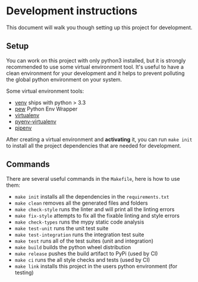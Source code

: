 # Development instructions

This document will walk you though setting up this project for development.

## Setup

You can work on this project with only python3 installed, but it is strongly recommended to use some virtual environment tool. It's useful to have a clean environment for your development and it helps to prevent polluting the global python environment on your system.

Some virtual environment tools:

-   [venv] ships with python > 3.3
-   [pew] Python Env Wrapper
-   [virtualenv]
-   [pyenv-virtualenv]
-   [pipenv]

After creating a virtual environment and **activating** it, you can run `make init` to install all the project dependencies that are needed for development.

## Commands

There are several useful commands in the `Makefile`, here is how to use them:

-   `make init` installs all the dependencies in the `requirements.txt`
-   `make clean` removes all the generated files and folders
-   `make check-style` runs the linter and will print all the linting errors
-   `make fix-style` attempts to fix all the fixable linting and style errors
-   `make check-types` runs the mypy static code analysis
-   `make test-unit` runs the unit test suite
-   `make test-integration` runs the integration test suite
-   `make test` runs all of the test suites (unit and integration)
-   `make build` builds the python wheel distribution
-   `make release` pushes the build artifact to PyPi (used by CI)
-   `make ci` runs the all style checks and tests (used by CI)
-   `make link` installs this project in the users python environment (for testing)

[virtualenv]: https://virtualenv.pypa.io/en/latest/user_guide.html
[pew]: https://github.com/berdario/pew
[pipenv]: https://pipenv.pypa.io/en/latest/
[pyenv-virtualenv]: https://github.com/pyenv/pyenv-virtualenv
[venv]: https://docs.python.org/3/library/venv.html

